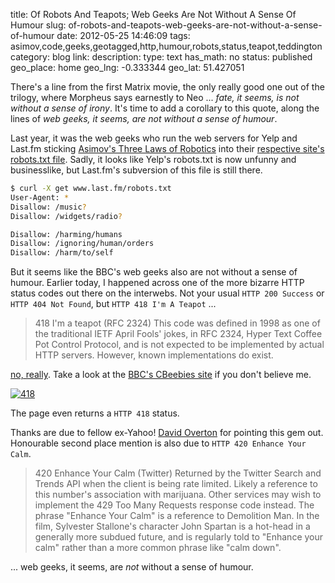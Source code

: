 title: Of Robots And Teapots; Web Geeks Are Not Without A Sense Of Humour
slug: of-robots-and-teapots-web-geeks-are-not-without-a-sense-of-humour
date: 2012-05-25 14:46:09
tags: asimov,code,geeks,geotagged,http,humour,robots,status,teapot,teddington
category: blog
link: 
description: 
type: text
has_math: no
status: published
geo_place: home
geo_lng: -0.333344
geo_lat: 51.427051

There's a line from the first Matrix movie, the only really good one out of the trilogy, where Morpheus says earnestly to Neo ... *fate, it seems, is not without a sense of irony*. It's time to add a corollary to this quote, along the lines of *web geeks, it seems, are not without a sense of humour*.

Last year, it was the web geeks who run the web servers for Yelp and Last.fm sticking [Asimov's Three Laws of Robotics](https://en.wikipedia.org/wiki/Three_Laws_of_Robotics "https://en.wikipedia.org/wiki/Three_Laws_of_Robotics") into their [respective site's robots.txt file](/2010/10/18/creative-use-of-robots/ "/2010/10/18/creative-use-of-robots/"). Sadly, it looks like Yelp's robots.txt is now unfunny and businesslike, but Last.fm's subversion of this file is still there.

<!-- TEASER_END -->


```bash
$ curl -X get www.last.fm/robots.txt
User-Agent: *
Disallow: /music?
Disallow: /widgets/radio?

Disallow: /harming/humans
Disallow: /ignoring/human/orders
Disallow: /harm/to/self
```

But it seems like the BBC's web geeks also are not without a sense of humour. Earlier today, I happened across one of the more bizarre HTTP status codes out there on the interwebs. Not your usual `HTTP 200 Success` or `HTTP 404 Not Found`, but `HTTP 418 I'm A Teapot` ...

> 418 I'm a teapot (RFC 2324)
> This code was defined in 1998 as one of the traditional IETF April Fools' jokes, in RFC 2324, Hyper Text Coffee Pot Control Protocol, and is not expected to be implemented by actual HTTP servers. However, known implementations do exist.


[no, really](https://en.wikipedia.org/wiki/List_of_HTTP_status_codes "https://en.wikipedia.org/wiki/List_of_HTTP_status_codes"). Take a look at the [BBC's CBeebies site](https://www.bbc.co.uk/cbeebies/418 "https://www.bbc.co.uk/cbeebies/418") if you don't believe me.

[![](/wp-content/uploads/2012/05/418.jpg "418")](/wp-content/uploads/2012/05/418.jpg "/wp-content/uploads/2012/05/418.jpg")

The page even returns a `HTTP 418` status.

Thanks are due to fellow ex-Yahoo! [David Overton](https://www.facebook.com/david.overton "https://www.facebook.com/david.overton") for pointing this gem out. Honourable second place mention is also due to `HTTP 420 Enhance Your Calm`.

> 420 Enhance Your Calm (Twitter)
> Returned by the Twitter Search and Trends API when the client is being rate limited. Likely a reference to this number's association with marijuana. Other services may wish to implement the 429 Too Many Requests response code instead. The phrase "Enhance Your Calm" is a reference to Demolition Man. In the film, Sylvester Stallone's character John Spartan is a hot-head in a generally more subdued future, and is regularly told to "Enhance your calm" rather than a more common phrase like "calm down".


... web geeks, it seems, are *not* without a sense of humour.


